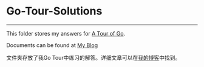 # Go-Tour-Solutions

---

This folder stores my answers for [A Tour of Go](https://tour.golang.org). 

Documents can be found at [My Blog](https://shusunny.github.io/sunnyblog/)

文件夹存放了我Go Tour中练习的解答。详细文章可以在[我的博客](https://shusunny.github.io/sunnyblog/)中找到。